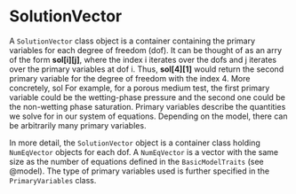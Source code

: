 # SolutionVector

A `SolutionVector` class object is a container containing the primary variables for each degree of freedom (dof). It can be thought of as an arry of the form **sol\[i\]\[j\]**, where the index i iterates over the dofs and j iterates over the primary variables at dof i. Thus, **sol[4][1]** would return the second primary variable for the degree of freedom with the index 4. More concretely, sol For example, for a porous medium test, the first primary variable could be the wetting-phase pressure and the second one could be the non-wetting phase saturation. Primary variables describe the quantities we solve for in our system of equations. Depending on the model, there can be arbitrarily many primary variables. 

In more detail, the `SolutionVector` object is a container class holding `NumEqVector` objects for each dof. A `NumEqVector` is a vector with the same size as the number of equations defined in the `BasicModelTraits` (see @model). The type of primary variables used is further specified in the `PrimaryVariables` class.
